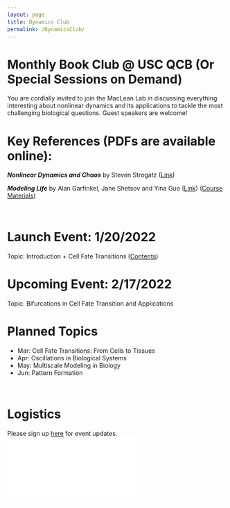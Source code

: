 ```yaml
---
layout: page
title: Dynamics Club
permalink: /DynamicsClub/
---
```


# Monthly Book Club @ USC QCB (Or Special Sessions on Demand)

You are cordially invited to join the MacLean Lab in discussing everything interesting about nonlinear dynamics and its applications to tackle the most challenging biological questions. Guest speakers are welcome! 

# Key References (PDFs are available online): 

***Nonlinear Dynamics and Chaos*** by Steven Strogatz ([Link](https://www.stevenstrogatz.com/books/nonlinear-dynamics-and-chaos-with-applications-to-physics-biology-chemistry-and-engineering))

***Modeling Life*** by Alan Garfinkel, Jane Shetsov and Yina Guo ([Link](https://link.springer.com/book/10.1007/978-3-319-59731-7)) ([Course Materials](https://modelinginbiology.github.io))

&nbsp;
&nbsp;

# Launch Event: 1/20/2022 
Topic: Introduction + Cell Fate Transitions ([Contents](https://drive.google.com/file/d/18OcjJginmYzX9KQ-J0J64o9GeMG6ya-I/view?usp=sharing))

# Upcoming Event: 2/17/2022
Topic: Bifurcations in Cell Fate Transition and Applications

# Planned Topics

- Mar: Cell Fate Transitions: From Cells to Tissues
- Apr: Oscillations in Biological Systems
- May: Multiscale Modeling in Biology
- Jun: Pattern Formation

&nbsp;
&nbsp;

# Logistics

Please sign up [here](https://forms.gle/zvwmxyHC8XhYZZx77) for event updates.
![DynamicsClub](/images/DynamicsClub.pdf)